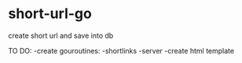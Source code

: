 # short-url-go
create short url and save into db

TO DO:
-create gouroutines:
    -shortlinks
    -server
-create html template
